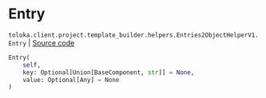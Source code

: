 # Entry
`toloka.client.project.template_builder.helpers.Entries2ObjectHelperV1.Entry` | [Source code](https://github.com/Toloka/toloka-kit/blob/v1.2.3/src/client/project/template_builder/helpers.py#L55)

```python
Entry(
    self,
    key: Optional[Union[BaseComponent, str]] = None,
    value: Optional[Any] = None
)
```

